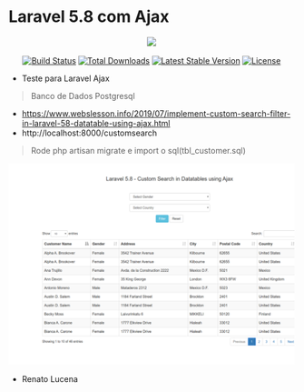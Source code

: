 # Laravel 5.8 com Ajax

<p align="center"><img src="https://laravel.com/assets/img/components/logo-laravel.svg"></p>

<p align="center">
<a href="https://travis-ci.org/laravel/framework"><img src="https://travis-ci.org/laravel/framework.svg" alt="Build Status"></a>
<a href="https://packagist.org/packages/laravel/framework"><img src="https://poser.pugx.org/laravel/framework/d/total.svg" alt="Total Downloads"></a>
<a href="https://packagist.org/packages/laravel/framework"><img src="https://poser.pugx.org/laravel/framework/v/stable.svg" alt="Latest Stable Version"></a>
<a href="https://packagist.org/packages/laravel/framework"><img src="https://poser.pugx.org/laravel/framework/license.svg" alt="License"></a>
</p>

- Teste para Laravel Ajax
> Banco de Dados Postgresql

- https://www.webslesson.info/2019/07/implement-custom-search-filter-in-laravel-58-datatable-using-ajax.html
- http://localhost:8000/customsearch
> Rode php artisan migrate e import o sql(tbl_customer.sql)

<p align="center"><img src="tela.png"></p>

- Renato Lucena
